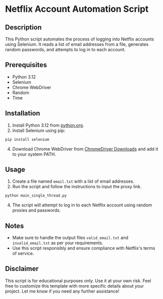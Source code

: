 # Netflix Account Automation Script

## Description
This Python script automates the process of logging into Netflix accounts using Selenium. It reads a list of email addresses from a file, generates random passwords, and attempts to log in to each account.

## Prerequisites
- Python 3.12
- Selenium
- Chrome WebDriver
- Random
- Time

## Installation
1. Install Python 3.12 from [python.org](https://www.python.org/).
2. Install Selenium using pip:
```python
pip install selenium
```
4. Download Chrome WebDriver from [ChromeDriver Downloads](https://googlechromelabs.github.io/chrome-for-testing/#stable) and add it to your system PATH.

## Usage
1. Create a file named `email.txt` with a list of email addresses.
2. Run the script and follow the instructions to input the proxy link.
```python
python main_single_thread.py
```
4. The script will attempt to log in to each Netflix account using random proxies and passwords.

## Notes
- Make sure to handle the output files `valid_email.txt` and `invalid_email.txt` as per your requirements.
- Use this script responsibly and ensure compliance with Netflix's terms of service.

## Disclaimer
This script is for educational purposes only. Use it at your own risk.
Feel free to customize this template with more specific details about your project. Let me know if you need any further assistance!
